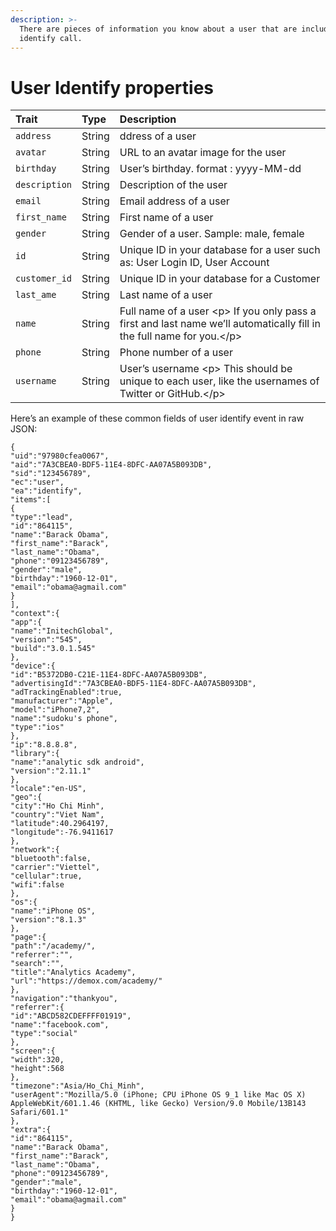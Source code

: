 ```yaml
---
description: >-
  There are pieces of information you know about a user that are included in an
  identify call.
---
```


# User Identify properties

| **Trait** | **Type** | **Description** |
| :--- | :--- | :--- |
| `address` | String | ddress of a user |
| `avatar` | String | URL to an avatar image for the user |
| `birthday` | String | User’s birthday. format : yyyy-MM-dd |
| `description` | String | Description of the user |
| `email` | String | Email address of a user |
| `first_name` | String | First name of a user |
| `gender` | String | Gender of a user. Sample: male, female |
| `id` | String | Unique ID in your database for a user such as: User Login ID, User Account  |
| `customer_id` | String | Unique ID in your database for a Customer |
| `last_ame` | String | Last name of a user |
| `name` | String | Full name of a user &lt;p&gt; If you only pass a first and last name we’ll automatically fill in the full name for you.&lt;/p&gt; |
| `phone` | String | Phone number of a user |
| `username` | String | User’s username &lt;p&gt; This should be unique to each user, like the usernames of Twitter or GitHub.&lt;/p&gt; |

Here’s an example of these common fields of user identify event in raw JSON:

```text
{ 
"uid":"97980cfea0067",
"aid":"7A3CBEA0-BDF5-11E4-8DFC-AA07A5B093DB",
"sid":"123456789",
"ec":"user",
"ea":"identify",
"items":[ 
{ 
"type":"lead",
"id":"864115",
"name":"Barack Obama",
"first_name":"Barack",
"last_name":"Obama",
"phone":"09123456789",
"gender":"male",
"birthday":"1960-12-01",
"email":"obama@agmail.com"
}
],
"context":{ 
"app":{ 
"name":"InitechGlobal",
"version":"545",
"build":"3.0.1.545"
},
"device":{ 
"id":"B5372DB0-C21E-11E4-8DFC-AA07A5B093DB",
"advertisingId":"7A3CBEA0-BDF5-11E4-8DFC-AA07A5B093DB",
"adTrackingEnabled":true,
"manufacturer":"Apple",
"model":"iPhone7,2",
"name":"sudoku's phone",
"type":"ios"
},
"ip":"8.8.8.8",
"library":{ 
"name":"analytic sdk android",
"version":"2.11.1"
},
"locale":"en-US",
"geo":{ 
"city":"Ho Chi Minh",
"country":"Viet Nam",
"latitude":40.2964197,
"longitude":-76.9411617
},
"network":{ 
"bluetooth":false,
"carrier":"Viettel",
"cellular":true,
"wifi":false
},
"os":{ 
"name":"iPhone OS",
"version":"8.1.3"
},
"page":{ 
"path":"/academy/",
"referrer":"",
"search":"",
"title":"Analytics Academy",
"url":"https://demox.com/academy/"
},
"navigation":"thankyou",
"referrer":{ 
"id":"ABCD582CDEFFFF01919",
"name":"facebook.com",
"type":"social"
},
"screen":{ 
"width":320,
"height":568
},
"timezone":"Asia/Ho_Chi_Minh",
"userAgent":"Mozilla/5.0 (iPhone; CPU iPhone OS 9_1 like Mac OS X) AppleWebKit/601.1.46 (KHTML, like Gecko) Version/9.0 Mobile/13B143 Safari/601.1"
},
"extra":{ 
"id":"864115",
"name":"Barack Obama",
"first_name":"Barack",
"last_name":"Obama",
"phone":"09123456789",
"gender":"male",
"birthday":"1960-12-01",
"email":"obama@agmail.com"
}
}
```



